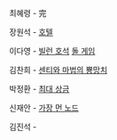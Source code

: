 최혜령 - 完

장원석 - [호텔](https://www.acmicpc.net/problem/1106)

이다영 - [빌런 호석](https://www.acmicpc.net/problem/22251) [돌 게임](https://www.acmicpc.net/problem/9655)

김찬희 - [센티와 마법의 뿅망치](https://www.acmicpc.net/problem/19638)

박정환 - [최대 상금](https://swexpertacademy.com/main/code/problem/problemDetail.do)

신재안 - [가장 먼 노드](https://school.programmers.co.kr/learn/courses/30/lessons/49189)

김진석 - 
